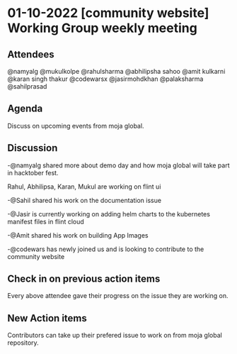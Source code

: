 # 01-10-2022 [community website] Working Group weekly meeting 

## Attendees
@namyalg
@mukulkolpe
@rahulsharma
@abhilipsha sahoo
@amit kulkarni
@karan singh thakur
@codewarsx
@jasirmohdkhan
@palaksharma
@sahilprasad

## Agenda
Discuss on upcoming events from moja global.

## Discussion
-@namyalg shared more about demo day and how moja global will take part in hacktober fest. 

Rahul, Abhilipsa, Karan, Mukul are working on flint ui

-@Sahil shared his work on the documentation issue

-@Jasir is currently working on adding helm charts to the kubernetes manifest files in flint cloud

-@Amit shared his work on building App Images

-@codewars has newly joined us and is looking to contribute to the community website


## Check in on previous action items
Every above attendee gave their progress on the issue they are working on.

## New Action items

Contributors can take up their prefered issue to work on from moja global repository.
